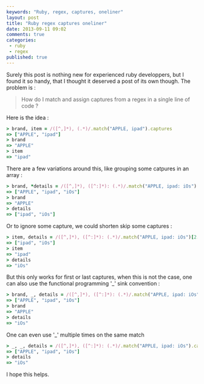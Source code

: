 ```yaml
---
keywords: "Ruby, regex, captures, oneliner"
layout: post
title: "Ruby regex captures oneliner"
date: 2013-09-11 09:02
comments: true
categories:
 - ruby
 - regex
published: true
---
```

Surely this post is nothing new for experienced ruby developpers, but I found it so handy, that I thought it deserved a post of its own though. The problem is :

> How do I match and assign captures from a regex in a single line of code ?

Here is the idea :

```ruby
> brand, item = /([^,]*), (.*)/.match("APPLE, ipad").captures
=> ["APPLE", "ipad"]
> brand
=> "APPLE"
> item
=> "ipad"
```

There are a few variations around this, like grouping some catpures in an array :

```ruby
> brand, *details = /([^,]*), ([^:]*): (.*)/.match("APPLE, ipad: iOs").captures
=> ["APPLE", "ipad", "iOs"]
> brand
=> "APPLE"
> details
=> ["ipad", "iOs"]
```

Or to ignore some capture, we could shorten skip some captures :

```ruby
> item, details = /([^,]*), ([^:]*): (.*)/.match("APPLE, ipad: iOs")[2..-1]
=> ["ipad", "iOs"]
> item
=> "ipad"
> details
=> "iOs"
```

But this only works for first or last captures, when this is not the case, one can also use the functional programming '_' sink convention :

```ruby
> brand, _, details = /([^,]*), ([^:]*): (.*)/.match("APPLE, ipad: iOs").captures
=> ["APPLE", "ipad", "iOs"]
> brand
=> "APPLE"
> details
=> "iOs"
```

One can even use '_' multiple times on the same match

```ruby
> _, _, details = /([^,]*), ([^:]*): (.*)/.match("APPLE, ipad: iOs").captures
=> ["APPLE", "ipad", "iOs"]
> details
=> "iOs"
```

I hope this helps.
